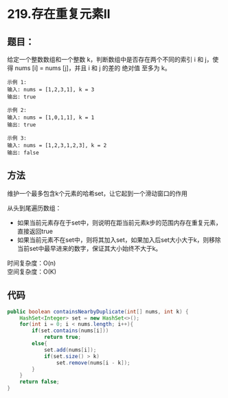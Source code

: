 # 219.存在重复元素II

## 题目：  
给定一个整数数组和一个整数 k，判断数组中是否存在两个不同的索引 i 和 j，使得 nums [i] = nums [j]，并且 i 和 j 的差的 绝对值 至多为 k。

    示例 1:
    输入: nums = [1,2,3,1], k = 3
    输出: true

    示例 2:
    输入: nums = [1,0,1,1], k = 1
    输出: true

    示例 3:
    输入: nums = [1,2,3,1,2,3], k = 2
    输出: false

## 方法
维护一个最多包含k个元素的哈希set，让它起到一个滑动窗口的作用

从头到尾遍历数组：
* 如果当前元素存在于set中，则说明在距当前元素k步的范围内存在重复元素，直接返回true
* 如果当前元素不在set中，则将其加入set，如果加入后set大小大于k，则移除当前set中最早进来的数字，保证其大小始终不大于k。

时间复杂度：O(n)  
空间复杂度：O(K)

## 代码
```java
public boolean containsNearbyDuplicate(int[] nums, int k) {
    HashSet<Integer> set = new HashSet<>();
    for(int i = 0; i < nums.length; i++){
        if(set.contains(nums[i]))
            return true;
        else{
            set.add(nums[i]);
            if(set.size() > k)
                set.remove(nums[i - k]);
        }
    }
    return false;
}
```
